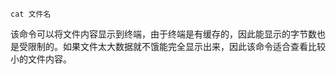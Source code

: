 ```shell
cat 文件名
```

​	该命令可以将文件内容显示到终端，由于终端是有缓存的，因此能显示的字节数也是受限制的。如果文件太大数据就不饿能完全显示出来，因此该命令适合查看比较小的文件内容。